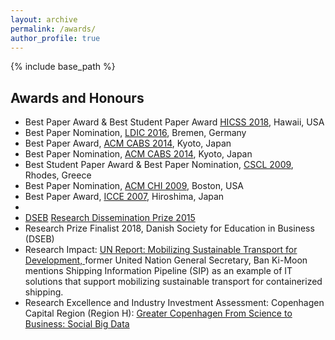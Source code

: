```yaml
---
layout: archive
permalink: /awards/
author_profile: true
---
```



{% include base_path %}


<!-- Section: about -->
<section id="awards" class="home-section parallax-window" data-parallax="scroll">
  <div class="heading-about">
    <div class="container  w-100 p-0 m-0">
      <div class="row">
        <div class="col-lg-8 col-lg-offset-2 m-0">
          <div class="wow bounceInDown" data-wow-delay="0.4s">
            <div class="section-heading">
              <h2 class="text-left">Awards and Honours</h2>
            </div>
          </div>
        </div>
      </div>
    </div>
  </div>
  <div class="container p-0 m-0 w-100">
    <div class="row">
      <div class="col-xs-12 col-sm-12 col-md-12">
        <div class="wow bounceInUp" data-wow-delay="0.2s">
          <div class="team">
            <div class="inner">
              <ul class="lists p-0">                
			          <li>Best Paper Award & Best Student Paper Award <a href="http://hicss.hawaii.edu/" target="blank">HICSS 2018</a>, Hawaii, USA</li>
		            <li>Best Paper Nomination, <a href="http://ldic-conference.org/" target="blank">LDIC 2016</a>, Bremen, Germany</li>
                <li>Best Paper Award, <a href="http://cabs.acm.org/2014/" target="blank">ACM CABS 2014</a>, Kyoto, Japan</li>
				        <li>Best Paper Nomination, <a href="http://cabs.acm.org/2014/" target="blank">ACM CABS 2014</a>, Kyoto, Japan</li>
                <li>Best Student Paper Award & Best Paper Nomination, <a href="https://www.isls.org/cscl/2009/" target="blank">CSCL 2009</a>, Rhodes, Greece</li>
                <li>Best Paper Nomination, <a href="http://www.chi2009.org/" target="blank">ACM CHI 2009</a>, Boston, USA</li>
                <li>Best Paper Award, <a href="http://www.apsce.net:8080/icceasp/icce2007/" target="blank">ICCE 2007</a>, Hiroshima, Japan</li>
                <li>&nbsp;</li>
                <li><a href="http://www.dseb.dk/" target="blank">DSEB</a> <a href="http://www.tilmeld.dk/CBSprize2015/dseb-research-dissemination-prize.html" target="blank">Research Dissemination Prize 2015</a></li>
                <li>Research Prize Finalist 2018, Danish Society for Education in Business (DSEB)</li>
                <li>Research Impact:  <a href="https://www.dropbox.com/s/2r5al2re7d1h038/mobilizing-sustainable-transport-for-development-en.pdf?dl=0" target="blank">UN Report: Mobilizing Sustainable Transport for Development, </a>former United Nation General Secretary, Ban Ki-Moon mentions Shipping Information Pipeline (SIP) as an example of IT solutions that support mobilizing sustainable transport for containerized shipping. </li>
                <li>Research Excellence and Industry Investment Assessment: Copenhagen Capital Region (Region H):  <a href="http://www.greatercph.dk/science-to-business/materialer/faktaark" target="blank">Greater Copenhagen From Science to Business: Social Big Data</a></li>
              </ul>
            </div>
          </div>
        </div>
      </div>
    </div>
  </div>
</section>
<!-- /Section: about -->
